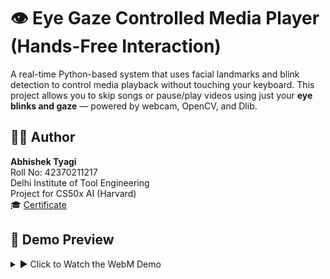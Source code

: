 
# 👁️ Eye Gaze Controlled Media Player (Hands-Free Interaction)

A real-time Python-based system that uses facial landmarks and blink detection to control media playback without touching your keyboard. This project allows you to skip songs or pause/play videos using just your **eye blinks and gaze** — powered by webcam, OpenCV, and Dlib.

## 👨‍💻 Author

**Abhishek Tyagi**  
Roll No: 42370211217  
Delhi Institute of Tool Engineering  
Project for CS50x AI (Harvard)  
🎓 [Certificate](https://cs50.harvard.edu/certificates/cdea1963-1535-4aef-be8e-d285f8a4f2e4)  
## 🎥 Demo Preview

<details>
<summary>▶️ Click to Watch the WebM Demo</summary>

<br>

<video src="https://github.com/AbhishekTyagi404/Gaze_Tracking/blob/main/Final_Demo.webm?raw=true" controls width="100%" style="border-radius: 12px;">
  Your browser does not support the video tag.
</video>

---
🖼️ [Click here to view GIF Demo](https://kritrimintelligence.com/wp-content/uploads/2025/03/EyeGazing_GIF.gif)


## 📦 Features

- 👁️ Real-time gaze tracking (center, left, right)
- 👀 Blink detection using Eye Aspect Ratio (EAR)
- 🖱️ 2 sequential blinks → Next track (⏭️)
- ⏸️ 3 sequential blinks → Pause / Play toggle
- 🧠 26 FPS pipeline using OpenCV threading and grayscale optimization
- 🖥️ Works on standard webcam

---

## 🚀 How to Run

### 1. Clone this repository

```bash
git clone https://github.com/AbhishekTyagi404/Gaze_Media_Player.git
cd Gaze_Media_Player
```

### 2. Install dependencies

```bash
pip install -r requirements.txt
```

Or install manually:

```bash
pip install opencv-python dlib numpy pyautogui imutils
```

> ⚠️ Note: `dlib` requires `cmake`, `boost`, and `XQuartz` (macOS). Refer to this [guide](https://www.pyimagesearch.com/2017/03/27/how-to-install-dlib/) for full setup help.

### 3. Download the facial landmark model

Download the pre-trained **shape predictor model**:

🔗 [shape_predictor_68_face_landmarks.dat](https://github.com/davisking/dlib-models/raw/master/shape_predictor_68_face_landmarks.dat)

Place it in your project root.

---

## 🧪 Run the App

```bash
python example.py
```

It will open your webcam and start live gaze tracking with on-screen annotations.

---

## 🧠 Controls

| Action           | Method                          |
|------------------|----------------------------------|
| ⏭️ Next Track     | 2 rapid blinks (within 2 seconds) |
| ⏯️ Pause / Play   | 3 rapid blinks (within 2 seconds) |
| 👁️ Gaze Detection | Direction shown on-screen        |

> Works seamlessly with most media players (YouTube, VLC, Spotify if window focused)

---

## 🔧 File Structure

```bash
📁 Gaze_Media_Player/
│
├── example.py                   # Main runner file (updated for media control)
├── gaze_tracking.py             # Gaze logic module (dlib + EAR + ratios)
├── shape_predictor_68...dat     # Facial landmark model (downloaded)
├── requirements.txt             # Python packages
└── README.md                    # You’re reading it
```

---

## 📈 Tech Stack

- Python 3.x
- OpenCV
- Dlib (Kazemi & Sullivan’s 68-point landmark model)
- NumPy
- PyAutoGUI (for key simulation)
- EAR-based blink detection (Soukupová and Čech)

---

## 📚 References

- [OpenCV](https://opencv.org/)
- [Dlib](http://dlib.net/)
- [PyAutoGUI](https://pyautogui.readthedocs.io/en/latest/)
- Soukupová, T. and Čech, J. (2016). *Real-Time Eye Blink Detection Using Facial Landmarks*.
- CS50 AI: https://cs50.harvard.edu/ai/

---

## 🧠 Future Work

- Add gesture-based volume control
- Screen-based UI selector using gaze zones
- Integrate voice commands
- Model-based gaze regression (ML-driven)

---

## © 2025 Abhishek Tyagi
